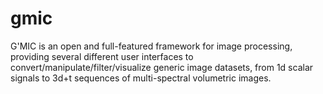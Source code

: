 # gmic
G'MIC is an open and full-featured framework for image processing, providing several different user interfaces to convert/manipulate/filter/visualize generic image datasets, from 1d scalar signals to 3d+t sequences of multi-spectral volumetric images.
